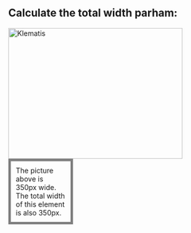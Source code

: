 <html>
<head>
<style>
div {
  width: 100px;
  padding: 10px;
  border: 5px solid gray;
  margin: 0;
}
</style>
</head>
<body>

<h2>Calculate the total width parham:</h2>

<img src="klematis4_big.jpg" width="350" height="263" alt="Klematis">
<div>The picture above is 350px wide. The total width of this element is also 350px.</div>

</body>
</html>


